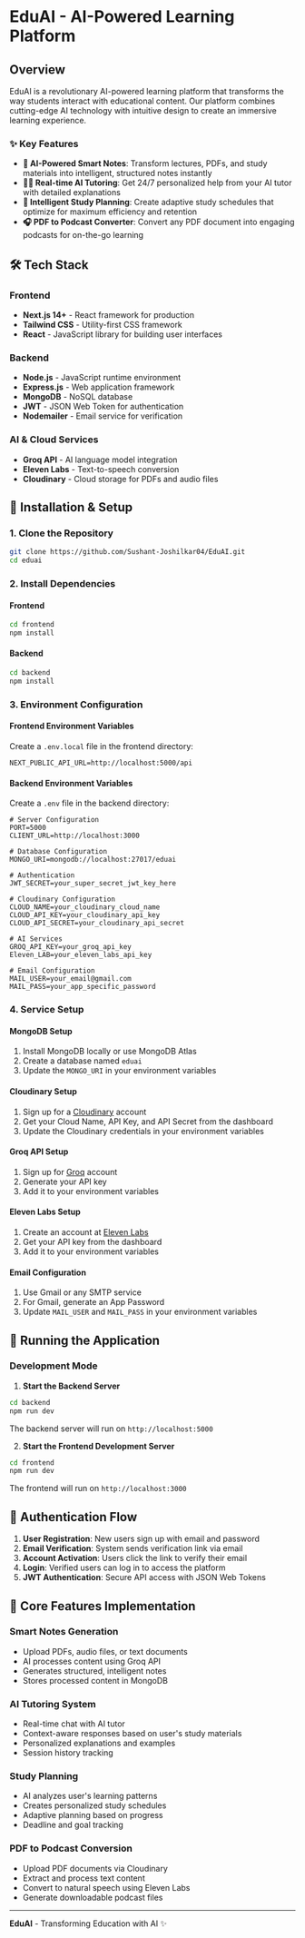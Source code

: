 # EduAI - AI-Powered Learning Platform



##  Overview

EduAI is a revolutionary AI-powered learning platform that transforms the way students interact with educational content. Our platform combines cutting-edge AI technology with intuitive design to create an immersive learning experience.

### ✨ Key Features

- **🤖 AI-Powered Smart Notes**: Transform lectures, PDFs, and study materials into intelligent, structured notes instantly
- **👨‍🏫 Real-time AI Tutoring**: Get 24/7 personalized help from your AI tutor with detailed explanations
- **📅 Intelligent Study Planning**: Create adaptive study schedules that optimize for maximum efficiency and retention
- **🎧 PDF to Podcast Converter**: Convert any PDF document into engaging podcasts for on-the-go learning

## 🛠️ Tech Stack

### Frontend
- **Next.js 14+** - React framework for production
- **Tailwind CSS** - Utility-first CSS framework
- **React** - JavaScript library for building user interfaces

### Backend
- **Node.js** - JavaScript runtime environment
- **Express.js** - Web application framework
- **MongoDB** - NoSQL database
- **JWT** - JSON Web Token for authentication
- **Nodemailer** - Email service for verification

### AI & Cloud Services
- **Groq API** - AI language model integration
- **Eleven Labs** - Text-to-speech conversion
- **Cloudinary** - Cloud storage for PDFs and audio files

## 🔧 Installation & Setup

### 1. Clone the Repository

```bash
git clone https://github.com/Sushant-Joshilkar04/EduAI.git
cd eduai
```

### 2. Install Dependencies

#### Frontend
```bash
cd frontend
npm install
```

#### Backend
```bash
cd backend
npm install
```

### 3. Environment Configuration

#### Frontend Environment Variables
Create a `.env.local` file in the frontend directory:

```env
NEXT_PUBLIC_API_URL=http://localhost:5000/api
```

#### Backend Environment Variables
Create a `.env` file in the backend directory:

```env
# Server Configuration
PORT=5000
CLIENT_URL=http://localhost:3000

# Database Configuration
MONGO_URI=mongodb://localhost:27017/eduai

# Authentication
JWT_SECRET=your_super_secret_jwt_key_here

# Cloudinary Configuration
CLOUD_NAME=your_cloudinary_cloud_name
CLOUD_API_KEY=your_cloudinary_api_key
CLOUD_API_SECRET=your_cloudinary_api_secret

# AI Services
GROQ_API_KEY=your_groq_api_key
Eleven_LAB=your_eleven_labs_api_key

# Email Configuration
MAIL_USER=your_email@gmail.com
MAIL_PASS=your_app_specific_password
```

### 4. Service Setup

#### MongoDB Setup
1. Install MongoDB locally or use MongoDB Atlas
2. Create a database named `eduai`
3. Update the `MONGO_URI` in your environment variables

#### Cloudinary Setup
1. Sign up for a [Cloudinary](https://cloudinary.com/) account
2. Get your Cloud Name, API Key, and API Secret from the dashboard
3. Update the Cloudinary credentials in your environment variables

#### Groq API Setup
1. Sign up for [Groq](https://groq.com/) account
2. Generate your API key
3. Add it to your environment variables

#### Eleven Labs Setup
1. Create an account at [Eleven Labs](https://elevenlabs.io/)
2. Get your API key from the dashboard
3. Add it to your environment variables

#### Email Configuration
1. Use Gmail or any SMTP service
2. For Gmail, generate an App Password
3. Update `MAIL_USER` and `MAIL_PASS` in your environment variables

## 🚀 Running the Application

### Development Mode

1. **Start the Backend Server**
```bash
cd backend
npm run dev
```
The backend server will run on `http://localhost:5000`

2. **Start the Frontend Development Server**
```bash
cd frontend
npm run dev
```
The frontend will run on `http://localhost:3000`

## 🔐 Authentication Flow

1. **User Registration**: New users sign up with email and password
2. **Email Verification**: System sends verification link via email
3. **Account Activation**: Users click the link to verify their email
4. **Login**: Verified users can log in to access the platform
5. **JWT Authentication**: Secure API access with JSON Web Tokens

## 🎯 Core Features Implementation

### Smart Notes Generation
- Upload PDFs, audio files, or text documents
- AI processes content using Groq API
- Generates structured, intelligent notes
- Stores processed content in MongoDB

### AI Tutoring System
- Real-time chat with AI tutor
- Context-aware responses based on user's study materials
- Personalized explanations and examples
- Session history tracking

### Study Planning
- AI analyzes user's learning patterns
- Creates personalized study schedules
- Adaptive planning based on progress
- Deadline and goal tracking

### PDF to Podcast Conversion
- Upload PDF documents via Cloudinary
- Extract and process text content
- Convert to natural speech using Eleven Labs
- Generate downloadable podcast files

---

**EduAI** - Transforming Education with AI ✨
